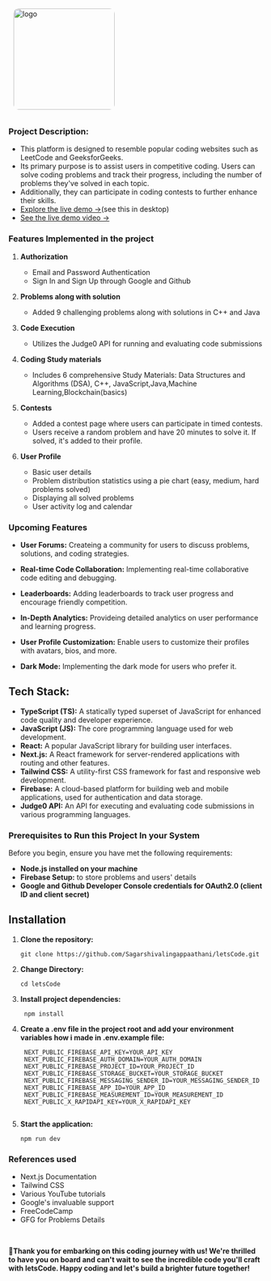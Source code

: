 <img src="https://github.com/Sagarshivalingappaathani/letsCode/assets/121311033/e88b2239-2e5a-41f1-978d-6071f07d47a5" alt="logo" width="200" style="border-radius: 10px; margin: 10px;">

### Project Description:
- This platform is designed to resemble popular coding websites such as LeetCode and GeeksforGeeks.
-  Its primary purpose is to assist users in competitive coding. Users can solve coding problems and track their progress, including the number of problems they've solved in each topic.
-   Additionally, they can participate in coding contests to further enhance their skills.
- [Explore the live demo →](https://lets-code-pink.vercel.app/)(see this in desktop)
- [See the live demo video →](https://youtu.be/Ax2vHEGnrkU)

  
### Features Implemented in the project 

1. **Authorization**
   - Email and Password Authentication
   - Sign In and Sign Up through Google and Github

2. **Problems along with solution**
   - Added 9 challenging problems along with solutions in C++ and Java

3. **Code Execution**
   - Utilizes the Judge0 API for running and evaluating code submissions

4. **Coding Study materials**
   - Includes 6 comprehensive Study Materials: Data Structures and Algorithms (DSA), C++, JavaScript,Java,Machine Learning,Blockchain(basics)

5. **Contests**
   - Added a contest page where users can participate in timed contests.
   - Users receive a random problem and have 20 minutes to solve it. If solved, it's added to their profile.

6. **User Profile**
   - Basic user details
   - Problem distribution statistics using a pie chart (easy, medium, hard problems solved)
   - Displaying all solved problems
   - User activity log and calendar
  

### Upcoming Features

- **User Forums:** Createing a community for users to discuss problems, solutions, and coding strategies.

- **Real-time Code Collaboration:** Implementing real-time collaborative code editing and debugging.

- **Leaderboards:** Adding leaderboards to track user progress and encourage friendly competition.

- **In-Depth Analytics:** Provideing detailed analytics on user performance and learning progress.

- **User Profile Customization:** Enable users to customize their profiles with avatars, bios, and more.

- **Dark Mode:** Implementing the dark mode for users who prefer it.


## Tech Stack:

- **TypeScript (TS):** A statically typed superset of JavaScript for enhanced code quality and developer experience.
- **JavaScript (JS):** The core programming language used for web development.
- **React:** A popular JavaScript library for building user interfaces.
- **Next.js:** A React framework for server-rendered applications with routing and other features.
- **Tailwind CSS:** A utility-first CSS framework for fast and responsive web development.
- **Firebase:** A cloud-based platform for building web and mobile applications, used for authentication and data storage.
- **Judge0 API:** An API for executing and evaluating code submissions in various programming languages.

### Prerequisites to Run this Project In your System
Before you begin, ensure you have met the following requirements:

- **Node.js installed on your machine**
- **Firebase Setup:** to store problems and users' details
- **Google and Github Developer Console credentials for OAuth2.0 (client ID and client secret)**


## Installation

1. **Clone the repository:**

   ```
   git clone https://github.com/Sagarshivalingappaathani/letsCode.git
   ```
2. **Change Directory:**

   ```
   cd letsCode
   ```
3. **Install project dependencies:**

   ```
    npm install
   ```
4. **Create a .env file in the project root and add your environment variables how i made in .env.example file:**
   ```
    NEXT_PUBLIC_FIREBASE_API_KEY=YOUR_API_KEY
    NEXT_PUBLIC_FIREBASE_AUTH_DOMAIN=YOUR_AUTH_DOMAIN
    NEXT_PUBLIC_FIREBASE_PROJECT_ID=YOUR_PROJECT_ID
    NEXT_PUBLIC_FIREBASE_STORAGE_BUCKET=YOUR_STORAGE_BUCKET
    NEXT_PUBLIC_FIREBASE_MESSAGING_SENDER_ID=YOUR_MESSAGING_SENDER_ID
    NEXT_PUBLIC_FIREBASE_APP_ID=YOUR_APP_ID
    NEXT_PUBLIC_FIREBASE_MEASUREMENT_ID=YOUR_MEASUREMENT_ID
    NEXT_PUBLIC_X_RAPIDAPI_KEY=YOUR_X_RAPIDAPI_KEY


5. **Start the application:**

   ```
   npm run dev
   ```


### References used

- Next.js Documentation
- Tailwind CSS
- Various YouTube tutorials
- Google's invaluable support
- FreeCodeCamp
- GFG for Problems Details

<br>

**🌟Thank you for embarking on this coding journey with us! We're thrilled to have you on board and can't wait to see the incredible code you'll craft with letsCode. Happy coding and let's build a brighter future together!**


